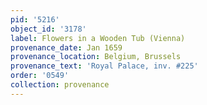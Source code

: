 ```yaml
---
pid: '5216'
object_id: '3178'
label: Flowers in a Wooden Tub (Vienna)
provenance_date: Jan 1659
provenance_location: Belgium, Brussels
provenance_text: 'Royal Palace, inv. #225'
order: '0549'
collection: provenance
---
```

